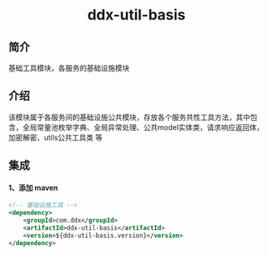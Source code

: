 <h1 align="center">ddx-util-basis</h1>

## 简介
基础工具模块，各服务的基础设施模块
## 介绍
该模块属于各服务间的基础设施公共模块，存放各个服务共性工具方法，其中包含，全局常量池枚举字典、全局异常处理、公共model实体类，请求响应返回体，加密解密、utils公共工具类 等
## 集成
#### 1、添加 maven 
```xml
<!-- 基础设施工具 -->
<dependency>
    <groupId>com.ddx</groupId>
    <artifactId>ddx-util-basis</artifactId>
    <version>${ddx-util-basis.version}</version>
</dependency>
```